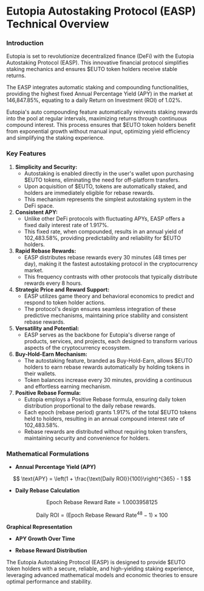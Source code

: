 # Eutopia Autostaking Protocol (EASP) Technical Overview

### **Introduction**

Eutopia is set to revolutionize decentralized finance (DeFi) with the Eutopia Autostaking Protocol (EASP). This innovative financial protocol simplifies staking mechanics and ensures $EUTO token holders receive stable returns.

The EASP integrates automatic staking and compounding functionalities, providing the highest fixed Annual Percentage Yield (APY) in the market at 146,847.85%, equating to a daily Return on Investment (ROI) of 1.02%.

Eutopia's auto compounding feature automatically reinvests staking rewards into the pool at regular intervals, maximizing returns through continuous compound interest. This process ensures that $EUTO token holders benefit from exponential growth without manual input, optimizing yield efficiency and simplifying the staking experience.

### **Key Features**

1. **Simplicity and Security:**
   * Autostaking is enabled directly in the user's wallet upon purchasing $EUTO tokens, eliminating the need for off-platform transfers.
   * Upon acquisition of $EUTO, tokens are automatically staked, and holders are immediately eligible for rebase rewards.
   * This mechanism represents the simplest autostaking system in the DeFi space.
2. **Consistent APY:**
   * Unlike other DeFi protocols with fluctuating APYs, EASP offers a fixed daily interest rate of 1.917%.
   * This fixed rate, when compounded, results in an annual yield of 102,483.58%, providing predictability and reliability for $EUTO holders.
3. **Rapid Rebase Rewards:**
   * EASP distributes rebase rewards every 30 minutes (48 times per day), making it the fastest autostaking protocol in the cryptocurrency market.
   * This frequency contrasts with other protocols that typically distribute rewards every 8 hours.
4. **Strategic Price and Reward Support:**
   * EASP utilizes game theory and behavioral economics to predict and respond to token holder actions.
   * The protocol's design ensures seamless integration of these predictive mechanisms, maintaining price stability and consistent rebase rewards.
5. **Versatility and Potential:**
   * EASP serves as the backbone for Eutopia's diverse range of products, services, and projects, each designed to transform various aspects of the cryptocurrency ecosystem.
6. **Buy-Hold-Earn Mechanism:**
   * The autostaking feature, branded as Buy-Hold-Earn, allows $EUTO holders to earn rebase rewards automatically by holding tokens in their wallets.
   * Token balances increase every 30 minutes, providing a continuous and effortless earning mechanism.
7. **Positive Rebase Formula:**
   * Eutopia employs a Positive Rebase formula, ensuring daily token distribution proportional to the daily rebase rewards.
   * Each epoch (rebase period) grants 1.917% of the total $EUTO tokens held to holders, resulting in an annual compound interest rate of 102,483.58%.
   * Rebase rewards are distributed without requiring token transfers, maintaining security and convenience for holders.

### **Mathematical Formulations**

* **Annual Percentage Yield (APY)**

$$
\text{APY} = \left(1 + \frac{\text{Daily ROI}}{100}\right)^{365} - 1
$$

* **Daily Rebase Calculation**

$$
\text{Epoch Rebase Reward Rate} = 1.0003958125
$$

$$
\text{Daily ROI} = (\text{Epoch Rebase Reward Rate}^{48} - 1) \times 100
$$

**Graphical Representation**

* **APY Growth Over Time**



* **Rebase Reward Distribution**



The Eutopia Autostaking Protocol (EASP) is designed to provide $EUTO token holders with a secure, reliable, and high-yielding staking experience, leveraging advanced mathematical models and economic theories to ensure optimal performance and stability.

